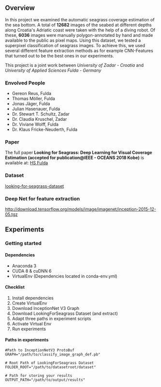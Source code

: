## Overview
In this project we examined the automatic seagrass coverage estimation of the sea bottom.
A total of **12682** images of the seabed at different depths along Croatia's Adriatic coast were taken with the help of a diving robot.
Of these, **6036** images were manually polygon-annotated by hand and made available to the public as pixel maps.
Using this dataset, we tested a superpixel classification of seagrass images. To achieve this, we used several different feature extraction methods as for example CNN-Features that turned out to be the best ones in our experiments.

This project is a joint work between *University of Zadar - Croatia* and *University of Applied Sciences Fulda - Germany*
### Envolved People
* Gereon Reus, Fulda
* Thomas Möller, Fulda
* Jonas Jäger, Fulda
* Julian Hasenauer, Fulda
* Dr. Stewart T. Schultz, Zadar
* Dr. Claudia Kruschel, Zadar
* Dr. Viviane Wolff,  Fulda
* Dr. Klaus Fricke-Neuderth, Fulda


### Paper

The full paper **Looking for Seagrass: Deep Learning for Visual Coverage Estimation (accepted for publication@IEEE - OCEANS 2018 Kobe)** is available at: [HS Fulda](https://www.hs-fulda.de/fileadmin/user_upload/FB_ET/Projekte_Forschung/Enview_Jaeger/EnView_News_2018-04/Conference_Kobe_2018_Seagrass.pdf)

### Dataset

[looking-for-seagrass-dataset](https://drive.google.com/open?id=1X0pmRIkPRC672_vuWqotfLdgbHx1QpFZ)

### Deep Net for feature extraction
http://download.tensorflow.org/models/image/imagenet/inception-2015-12-05.tgz

## Experiments
### Getting started
#### Dependencies
* Anaconda 3
* CUDA 8 & cuDNN 6
* VirtualEnv (Dependencies located in conda-env.yml)

#### Checklist
1. Install dependencies 
2. Create VirtualEnv
3. Download InceptionNet V3 Graph 
4. Download LookingForSeagrass Dataset (and extract)
5. Adapt three paths in experiment scripts
6. Activate Virtual Env
7. Run experiments 

#### Paths in experiments
```
#Path to InceptionNetV3 ProtoBuf
GRAPH="/path/to/classify_image_graph_def.pb"

# Root Path of LookingForSeagrass Dataset
FOLDER_ROOT="/path/to/datasetroot/dataset"

# Path for storing your results
OUTPUT_PATH="/path/to/output/results"
```


